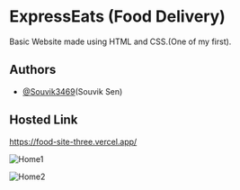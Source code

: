 # ExpressEats (Food Delivery)
Basic Website made using HTML and CSS.(One of my first).

## Authors

- [@Souvik3469](https://github.com/Souvik3469)(Souvik Sen)

## Hosted Link
https://food-site-three.vercel.app/

![Home1](https://github.com/Souvik3469/ExpressEats/blob/main/home1.png)

![Home2](https://github.com/Souvik3469/ExpressEats/blob/main/home2.png)
